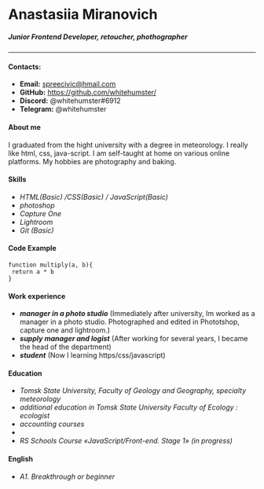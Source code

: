 # Anastasiia Miranovich
##### Junior Frontend Developer, retoucher, phothographer
***


#### Contacts:
- **Email:** spreecivic@hmail.com
- **GitHub:** https://github.com/whitehumster/
- **Discord:** @whitehumster#6912
- **Telegram:** @whitehumster

####  About me
I graduated from the hight university with a degree in meteorology. I really like html, css, java-script. I am self-taught at home on various online platforms. My hobbies are photography and baking.

 ####  Skills
 - _HTML(Basic) /CSS(Basic) / JavaScript(Basic)_
 - _photoshop_
 - _Capture One_
 - _Lightroom_
 - _Git (Basic)_

 #### Code Example
 ```
function multiply(a, b){
  return a * b
}

 ```

#### Work experience
  - ___manager in a photo studio___ (Immediately after university, Im worked as a manager in a photo studio. Photographed and edited in Phototshop, capture one and lightroom.)
  - ___supply manager and logist___ (After working for several years, I became the head of the department) 
  - ___student___ (Now I learning https/css/javascript)

 #### Education
 - _Tomsk State University, Faculty of Geology and Geography, specialty meteorology_
 - _additional education in Tomsk State University Faculty of Ecology : ecologist_
 - _accounting courses_
 - 
 - _RS Schools Course «JavaScript/Front-end. Stage 1» (in progress)_

 #### English
 - _А1. Breakthrough or beginner_
